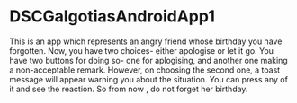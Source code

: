 # DSCGalgotiasAndroidApp1
This is an app which represents an angry friend whose birthday you have forgotten.
Now, you have two choices- either apologise or let it go.
You have two buttons for doing so- one for aplogising, and another one making a non-acceptable remark. However, on choosing the second one, a toast message will appear warning you about the situation.
You can press any of it and see the reaction.
So from now , do not forget her birthday.
